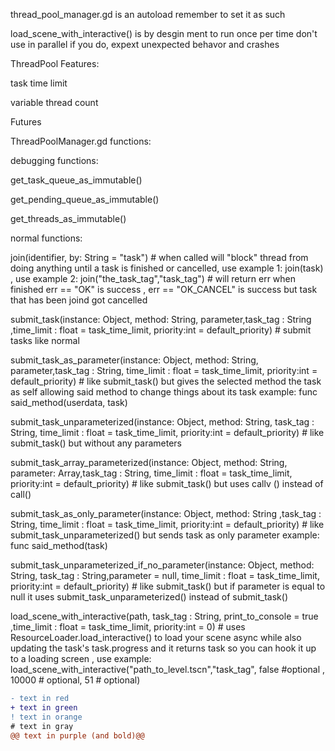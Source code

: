 thread_pool_manager.gd is an autoload remember to set it as such

load_scene_with_interactive() is by desgin ment to run once per time don't use in parallel if you do, expext unexpected behavor and crashes

ThreadPool Features:

task time limit

variable thread count

Futures

ThreadPoolManager.gd functions:

debugging functions:

get_task_queue_as_immutable()

get_pending_queue_as_immutable()

get_threads_as_immutable()

normal functions:

join(identifier, by: String = "task") # when called will "block" thread from doing anything until a task is finished or cancelled, use example 1: join(task) , use example 2: join("the_task_tag","task_tag") # will return err when finished err == "OK" is success , err == "OK_CANCEL" is success but task that has been joind got cancelled

submit_task(instance: Object, method: String, parameter,task_tag : String ,time_limit : float = task_time_limit, priority:int = default_priority) # submit tasks like normal

submit_task_as_parameter(instance: Object, method: String, parameter,task_tag : String, time_limit : float = task_time_limit, priority:int = default_priority) # like submit_task() but gives the selected method the task as self allowing said method to change things about its task example: func said_method(userdata, task)

submit_task_unparameterized(instance: Object, method: String, task_tag : String, time_limit : float = task_time_limit, priority:int = default_priority) # like submit_task() but without any parameters

submit_task_array_parameterized(instance: Object, method: String, parameter: Array,task_tag : String, time_limit : float = task_time_limit, priority:int = default_priority) # like submit_task() but uses callv () instead of call()

submit_task_as_only_parameter(instance: Object, method: String ,task_tag : String, time_limit : float = task_time_limit, priority:int = default_priority) # like submit_task_unparameterized() but sends task as only parameter example: func said_method(task)

submit_task_unparameterized_if_no_parameter(instance: Object, method: String, task_tag : String,parameter = null, time_limit : float = task_time_limit, priority:int = default_priority) # like submit_task() but if parameter is equal to null it uses submit_task_unparameterized() instead of submit_task()

load_scene_with_interactive(path, task_tag : String, print_to_console = true ,time_limit : float = task_time_limit, priority:int = 0) # uses ResourceLoader.load_interactive() to load your scene async while also updating the task's task.progress and it returns task so you can hook it up to a loading screen , use example: load_scene_with_interactive("path_to_level.tscn","task_tag", false #optional , 10000 # optional, 51 # optional)

```diff
- text in red
+ text in green
! text in orange
# text in gray
@@ text in purple (and bold)@@
